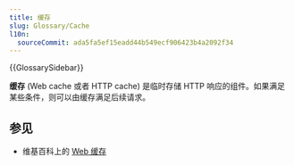 ```yaml
---
title: 缓存
slug: Glossary/Cache
l10n:
  sourceCommit: ada5fa5ef15eadd44b549ecf906423b4a2092f34
---
```


{{GlossarySidebar}}

**缓存** (Web cache 或者 HTTP cache) 是临时存储 HTTP 响应的组件。如果满足某些条件，则可以由缓存满足后续请求。

## 参见

- 维基百科上的 [Web 缓存](https://zh.wikipedia.org/wiki/Web缓存)
